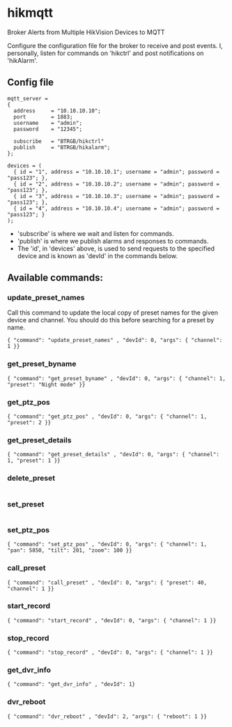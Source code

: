 # hikmqtt
Broker Alerts from Multiple HikVision Devices to MQTT

Configure the configuration file for the broker to receive and post events.
I, personally, listen for commands on 'hikctrl' and post notifications on 'hikAlarm'.

## Config file

```
mqtt_server =
{
  address     = "10.10.10.10";
  port        = 1883;
  username    = "admin";
  password    = "12345";

  subscribe   = "BTRGB/hikctrl"
  publish     = "BTRGB/hikalarm";
};

devices = (
  { id = "1", address = "10.10.10.1"; username = "admin"; password = "pass123"; },
  { id = "2", address = "10.10.10.2"; username = "admin"; password = "pass123"; },
  { id = "3", address = "10.10.10.3"; username = "admin"; password = "pass123"; },
  { id = "4", address = "10.10.10.4"; username = "admin"; password = "pass123"; }
);
```

* 'subscribe' is where we wait and listen for commands.
* 'publish' is where we publish alarms and responses to commands.
* The 'id', in 'devices' above, is used to send requests to the specified device and is known as 'devId' in the commands below.

## Available commands:

### update_preset_names

Call this command to update the local copy of preset names for the given device and channel. You should do this before searching for a preset by name.

```mqtt
{ "command": "update_preset_names" , "devId": 0, "args": { "channel": 1 }}
```

### get_preset_byname
```
{ "command": "get_preset_byname" , "devId": 0, "args": { "channel": 1, "preset": "Night mode" }}
```

### get_ptz_pos
```
{ "command": "get_ptz_pos" , "devId": 0, "args": { "channel": 1, "preset": 2 }}
```

### get_preset_details
```
{ "command": "get_preset_details" , "devId": 0, "args": { "channel": 1, "preset": 1 }}
```
### delete_preset
```
```
### set_preset
```
```
### set_ptz_pos
```
{ "command": "set_ptz_pos" , "devId": 0, "args": { "channel": 1, "pan": 5850, "tilt": 201, "zoom": 100 }}
```
### call_preset
```
{ "command": "call_preset" , "devId": 0, "args": { "preset": 40, "channel": 1 }}
```
### start_record
```
{ "command": "start_record" , "devId": 0, "args": { "channel": 1 }}
```
### stop_record
```
{ "command": "stop_record" , "devId": 0, "args": { "channel": 1 }}
```
### get_dvr_info
```
{ "command": "get_dvr_info" , "devId": 1}
```
### dvr_reboot
```
{ "command": "dvr_reboot" , "devId": 2, "args": { "reboot": 1 }}
```

